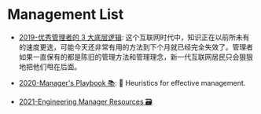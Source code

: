 # Management List

- [2019-优秀管理者的 3 大底层逻辑](https://36kr.com/p/5281522.html): 这个互联网时代中，知识正在以前所未有的速度更迭，可能今天还非常有用的方法到下个月就已经完全失效了。管理者如果一直保有的都是陈旧的管理方法和管理理念，新一代互联网居民只会狠狠地把他们甩在后面。

- [2020-Manager's Playbook 📚](https://github.com/ksindi/managers-playbook): 📖 Heuristics for effective management.

- [2021-Engineering Manager Resources 🗃️](https://github.com/ryanburgess/engineer-manager)
